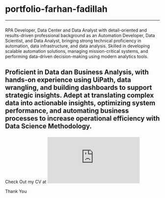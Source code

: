 # portfolio-farhan-fadillah
---
#####   

RPA Developer, Data Center and Data Analyst with detail-oriented and results-driven professional
background as an Automation Developer, Data Scientist, and Data Analyst, bringing strong technical
proficiency in automation, data infrastructure, and data analysis. Skilled in developing scalable automation
solutions, managing mission-critical systems, and performing data-driven decision-making using modern
analytics tools.
 
Proficient in Data dan Business Analysis, with hands-on experience using UiPath, data wrangling, and
building dashboards to support strategic insights. Adept at translating complex data into actionable insights,
optimizing system performance, and automating business processes to increase operational efficiency with
Data Science Methodology.
---
#####
Check Out my CV at
![CV](https://github.com/Farhan-Fadillah/portfolio-farhan-fadillah/blob/main/CV-PDF/CV%20ATS%20Farhan%20Fadillah%20New.pdf)

Thank You
